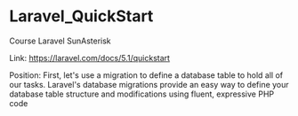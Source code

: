 # Laravel_QuickStart
Course Laravel SunAsterisk

Link: https://laravel.com/docs/5.1/quickstart

Position: First, let's use a migration to define a database table to hold all of our tasks. Laravel's database migrations provide an easy way to define your database table structure and modifications using fluent, expressive PHP code

